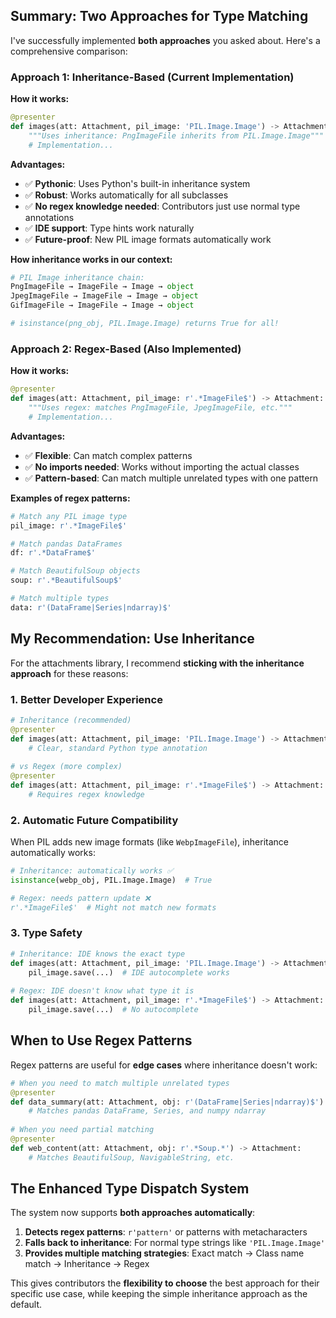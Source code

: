 ## Summary: Two Approaches for Type Matching

I've successfully implemented **both approaches** you asked about. Here's a comprehensive comparison:

### Approach 1: Inheritance-Based (Current Implementation)

**How it works:**
```python
@presenter
def images(att: Attachment, pil_image: 'PIL.Image.Image') -> Attachment:
    """Uses inheritance: PngImageFile inherits from PIL.Image.Image"""
    # Implementation...
```

**Advantages:**
- ✅ **Pythonic**: Uses Python's built-in inheritance system
- ✅ **Robust**: Works automatically for all subclasses
- ✅ **No regex knowledge needed**: Contributors just use normal type annotations
- ✅ **IDE support**: Type hints work naturally
- ✅ **Future-proof**: New PIL image formats automatically work

**How inheritance works in our context:**
```python
# PIL Image inheritance chain:
PngImageFile → ImageFile → Image → object
JpegImageFile → ImageFile → Image → object  
GifImageFile → ImageFile → Image → object

# isinstance(png_obj, PIL.Image.Image) returns True for all!
```

### Approach 2: Regex-Based (Also Implemented)

**How it works:**
```python
@presenter  
def images(att: Attachment, pil_image: r'.*ImageFile$') -> Attachment:
    """Uses regex: matches PngImageFile, JpegImageFile, etc."""
    # Implementation...
```

**Advantages:**
- ✅ **Flexible**: Can match complex patterns
- ✅ **No imports needed**: Works without importing the actual classes
- ✅ **Pattern-based**: Can match multiple unrelated types with one pattern

**Examples of regex patterns:**
```python
# Match any PIL image type
pil_image: r'.*ImageFile$'

# Match pandas DataFrames
df: r'.*DataFrame$'

# Match BeautifulSoup objects  
soup: r'.*BeautifulSoup$'

# Match multiple types
data: r'(DataFrame|Series|ndarray)$'
```

## My Recommendation: Use Inheritance

For the attachments library, I recommend **sticking with the inheritance approach** for these reasons:

### 1. **Better Developer Experience**
```python
# Inheritance (recommended)
@presenter
def images(att: Attachment, pil_image: 'PIL.Image.Image') -> Attachment:
    # Clear, standard Python type annotation
    
# vs Regex (more complex)
@presenter  
def images(att: Attachment, pil_image: r'.*ImageFile$') -> Attachment:
    # Requires regex knowledge
```

### 2. **Automatic Future Compatibility**
When PIL adds new image formats (like `WebpImageFile`), inheritance automatically works:
```python
# Inheritance: automatically works ✅
isinstance(webp_obj, PIL.Image.Image)  # True

# Regex: needs pattern update ❌
r'.*ImageFile$'  # Might not match new formats
```

### 3. **Type Safety**
```python
# Inheritance: IDE knows the exact type
def images(att: Attachment, pil_image: 'PIL.Image.Image') -> Attachment:
    pil_image.save(...)  # IDE autocomplete works
    
# Regex: IDE doesn't know what type it is
def images(att: Attachment, pil_image: r'.*ImageFile$') -> Attachment:
    pil_image.save(...)  # No autocomplete
```

## When to Use Regex Patterns

Regex patterns are useful for **edge cases** where inheritance doesn't work:

```python
# When you need to match multiple unrelated types
@presenter
def data_summary(att: Attachment, obj: r'(DataFrame|Series|ndarray)$') -> Attachment:
    # Matches pandas DataFrame, Series, and numpy ndarray
    
# When you need partial matching
@presenter  
def web_content(att: Attachment, obj: r'.*Soup.*') -> Attachment:
    # Matches BeautifulSoup, NavigableString, etc.
```

## The Enhanced Type Dispatch System

The system now supports **both approaches automatically**:

1. **Detects regex patterns**: `r'pattern'` or patterns with metacharacters
2. **Falls back to inheritance**: For normal type strings like `'PIL.Image.Image'`
3. **Provides multiple matching strategies**: Exact match → Class name match → Inheritance → Regex

This gives contributors the **flexibility to choose** the best approach for their specific use case, while keeping the simple inheritance approach as the default.
